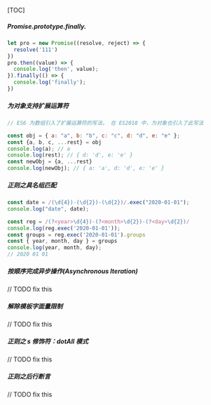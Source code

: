 [TOC]



##### Promise.prototype.finally.

```js
let pro = new Promise((resolve, reject) => {
  resolve('111')
})
pro.then((value) => {
  console.log('then', value);
}).finally(() => {
  console.log('finally');
})
```

##### 为对象支持扩展运算符

```js
// ES6 为数组引入了扩展运算符的写法， 在 ES2018 中，为对象也引入了此写法

const obj = { a: "a", b: "b", c: "c", d: "d", e: "e" };
const {a, b, c, ...rest} = obj
console.log(a); // a
console.log(rest); // { d: 'd', e: 'e' }
const newObj = {a, ...rest} 
console.log(newObj); // { a: 'a', d: 'd', e: 'e' }
```

##### 正则之具名组匹配

```js
const date = /(\d{4})-(\d{2})-(\d{2})/.exec("2020-01-01");
console.log("date", date);

const reg = /(?<year>\d{4})-(?<month>\d{2})-(?<day>\d{2})/
console.log(reg.exec('2020-01-01'));
const groups = reg.exec('2020-01-01').groups
const { year, month, day } = groups
console.log(year, month, day);
// 2020 01 01
```

##### 按顺序完成异步操作(Asynchronous Iteration)

// TODO fix this

##### 解除模板字面量限制

// TODO fix this

##### 正则之 s 修饰符：dotAll 模式

// TODO fix this

#####  正则之后行断言

// TODO fix this
